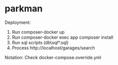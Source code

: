 # parkman

Deployment:
1. Run composer-docker up
2. Run composer-docker exec app composer install
3. Run sql scripts (db\sql\*.sql)
4. Process http://localhost/garages/search

Notation:
Check docker-compose.override.yml
